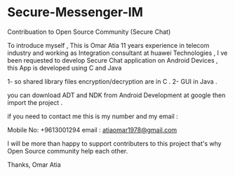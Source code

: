 Secure-Messenger-IM
===================

Contribuation to Open Source Community (Secure Chat)

To introduce myself , This is Omar Atia 11 years experience in telecom industry and working as Integration consultant at huawei
Technologies , I ve been requested to develop Secure Chat application on Android Devices , this App is developed using C and Java 

1- so shared library files encryption/decryption are in C .
2- GUI in Java .

you can download ADT and NDK from Android Development at google then import the project .

if you need to contact me this is my number and my email :

Mobile No: +9613001294
email : atiaomar1978@gmail.com

I will be more than happy to support contributers to this project that's why Open Source community help each other.

Thanks,
Omar Atia
